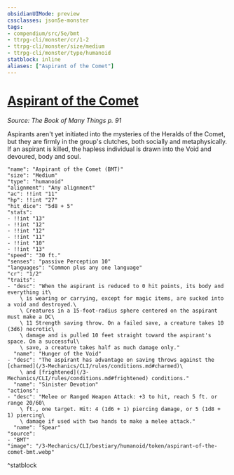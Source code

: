 ```yaml
---
obsidianUIMode: preview
cssclasses: json5e-monster
tags:
- compendium/src/5e/bmt
- ttrpg-cli/monster/cr/1-2
- ttrpg-cli/monster/size/medium
- ttrpg-cli/monster/type/humanoid
statblock: inline
aliases: ["Aspirant of the Comet"]
---
```

# [Aspirant of the Comet](3-Mechanics\CLI\bestiary\humanoid/aspirant-of-the-comet-bmt.md)
*Source: The Book of Many Things p. 91*  

Aspirants aren't yet initiated into the mysteries of the Heralds of the Comet, but they are firmly in the group's clutches, both socially and metaphysically. If an aspirant is killed, the hapless individual is drawn into the Void and devoured, body and soul.

```statblock
"name": "Aspirant of the Comet (BMT)"
"size": "Medium"
"type": "humanoid"
"alignment": "Any alignment"
"ac": !!int "11"
"hp": !!int "27"
"hit_dice": "5d8 + 5"
"stats":
- !!int "13"
- !!int "12"
- !!int "12"
- !!int "11"
- !!int "10"
- !!int "13"
"speed": "30 ft."
"senses": "passive Perception 10"
"languages": "Common plus any one language"
"cr": "1/2"
"traits":
- "desc": "When the aspirant is reduced to 0 hit points, its body and everything it\
    \ is wearing or carrying, except for magic items, are sucked into a void and destroyed.\
    \ Creatures in a 15-foot-radius sphere centered on the aspirant must make a DC\
    \ 11 Strength saving throw. On a failed save, a creature takes 10 (3d6) necrotic\
    \ damage and is pulled 10 feet straight toward the aspirant's space. On a successful\
    \ save, a creature takes half as much damage only."
  "name": "Hunger of the Void"
- "desc": "The aspirant has advantage on saving throws against the [charmed](/3-Mechanics/CLI/rules/conditions.md#charmed)\
    \ and [frightened](/3-Mechanics/CLI/rules/conditions.md#frightened) conditions."
  "name": "Sinister Devotion"
"actions":
- "desc": "Melee or Ranged Weapon Attack: +3 to hit, reach 5 ft. or range 20/60\
    \ ft., one target. Hit: 4 (1d6 + 1) piercing damage, or 5 (1d8 + 1) piercing\
    \ damage if used with two hands to make a melee attack."
  "name": "Spear"
"source":
- "BMT"
"image": "/3-Mechanics/CLI/bestiary/humanoid/token/aspirant-of-the-comet-bmt.webp"
```
^statblock